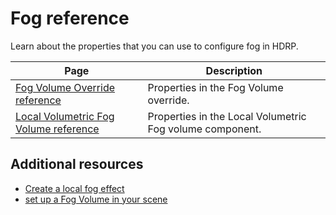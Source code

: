 # Fog reference

Learn about the properties that you can use to configure fog in HDRP. 

| Page | Description |
| - | - |
|[Fog Volume Override reference](fog-volume-override-reference.md)|Properties in the Fog Volume override. |
|[Local Volumetric Fog Volume reference](local-volumetric-fog-volume-reference.md)|Properties in the Local Volumetric Fog volume component.|

## Additional resources

- [Create a local fog effect](create-a-local-fog-effect.md) 
- [set up a Fog Volume in your scene](Local-Volumetric-Fog.md)